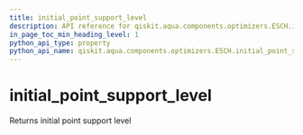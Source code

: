 ```yaml
---
title: initial_point_support_level
description: API reference for qiskit.aqua.components.optimizers.ESCH.initial_point_support_level
in_page_toc_min_heading_level: 1
python_api_type: property
python_api_name: qiskit.aqua.components.optimizers.ESCH.initial_point_support_level
---
```


# initial\_point\_support\_level

Returns initial point support level

